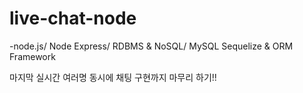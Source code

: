# live-chat-node
-node.js/
Node Express/
RDBMS & NoSQL/
MySQL Sequelize & ORM Framework
<p>마지막 실시간 여러명 동시에 채팅 구현까지 마무리 하기!!</p>
